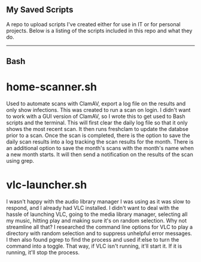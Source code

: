 ## My Saved Scripts

A repo to upload scripts I've created either for use in IT or for personal projects.  Below is a listing of the scripts included in this repo and what they do.

--------------------

## Bash

# home-scanner.sh
Used to automate scans with ClamAV, export a log file on the results and only show infections.  This was created to run a scan on login.  I didn't want to work with a GUI version of ClamAV, so I wrote this to get used to Bash scripts and the terminal.  This will first clear the daily log file so that it only shows the most recent scan.  It then runs freshclam to update the databse prior to a scan.  Once the scan is completed, there is the option to save the daily scan results into a log tracking the scan results for the month.  There is an additional option to save the month's scans with the month's name when a new month starts.  It will then send a notification on the results of the scan using grep.

# vlc-launcher.sh
I wasn't happy with the audio library manager I was using as it was slow to respond, and I already had VLC installed.  I didn't want to deal with the hassle of launching VLC, going to the media library manager, selecting all my music, hitting play and making sure it's on random selection.  Why not streamline all that?  I researched the command line options for VLC to play a directory with random selection and to suppress unhelpful error messages.  I then also found pgrep to find the process and used if:else to turn the command into a toggle.  That way, if VLC isn't running, it'll start it.  If it is running, it'll stop the process.
